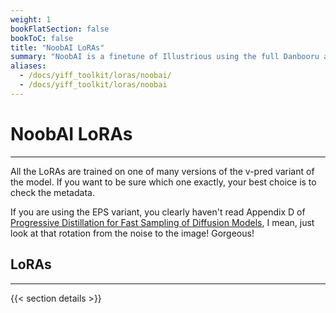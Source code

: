 ```yaml
---
weight: 1
bookFlatSection: false
bookToC: false
title: "NoobAI LoRAs"
summary: "NoobAI is a finetune of Illustrious using the full Danbooru and e621 datasets. There are two different versions of the model, one with `eps` and one with `v-prediction`. I'm currently training for the v-pred 0.65S version unless otherwise specified."
aliases:
  - /docs/yiff_toolkit/loras/noobai/
  - /docs/yiff_toolkit/loras/noobai
---
```


<!--markdownlint-disable MD025 -->

# NoobAI LoRAs

---

All the LoRAs are trained on one of many versions of the v-pred variant of the model. If you want to be sure which one exactly, your best choice is to check the metadata.

If you are using the EPS variant, you clearly haven't read Appendix D of [Progressive Distillation for Fast Sampling of Diffusion Models](https://arxiv.org/pdf/2202.00512), I mean, just look at that rotation from the noise to the image! Gorgeous!

## LoRAs

---

{{< section details >}}
